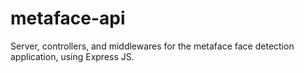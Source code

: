 # metaface-api

Server, controllers, and middlewares for the metaface face detection application, using Express JS.

